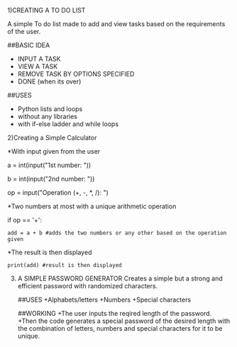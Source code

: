 1)CREATING A TO DO LIST

A simple To do list made to add and view tasks based on the requirements of the user.

##BASIC IDEA
+ INPUT A TASK
+ VIEW A TASK
+ REMOVE TASK BY OPTIONS SPECIFIED
+ DONE (when its over)

##USES
+ Python lists and loops
+ without any libraries
+ with if-else ladder and while loops
  



















2)Creating a Simple Calculator 


*With input given from the user

 a = int(input("1st number: "))
 
b = int(input("2nd number: "))

op = input("Operation (+, -, *, /): ")

*Two numbers at most with a unique arithmetic operation

 if op == '+':
 
    add = a + b #adds the two numbers or any other based on the operation given

*The result is then displayed 

    print(add) #result is then displayed







3) A SIMPLE PASSWORD GENERATOR
    Creates a simple but a strong and efficient password with randomized characters.

   ##USES
   +Alphabets/letters
   +Numbers
   +Special characters

   ##WORKING
   +The user inputs the reqired length of the password.
   +Then the code generates a special password of the desired length with the combination of letters, numbers and special characters for it to be unique.

